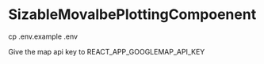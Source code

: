 # SizableMovalbePlottingCompoenent
cp .env.example .env

Give the map api key to REACT_APP_GOOGLEMAP_API_KEY